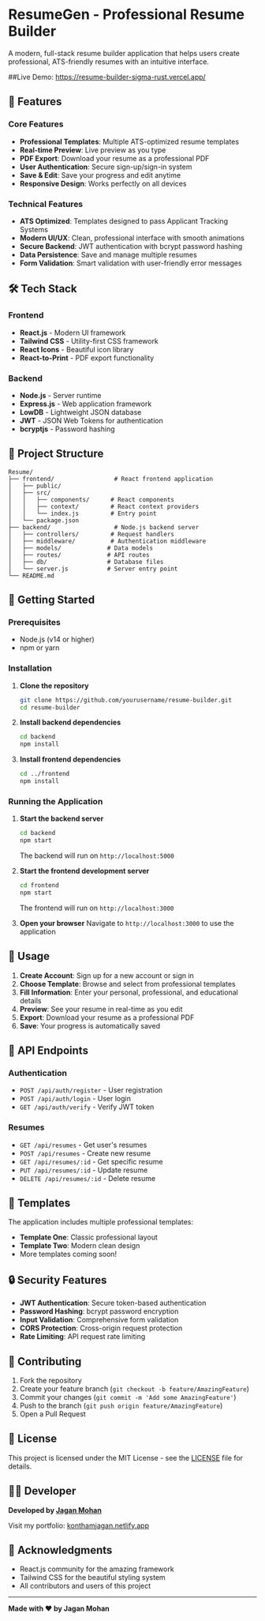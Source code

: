 # ResumeGen - Professional Resume Builder

A modern, full-stack resume builder application that helps users create professional, ATS-friendly resumes with an intuitive interface.

##Live Demo: https://resume-builder-sigma-rust.vercel.app/

## 🚀 Features

### Core Features
- **Professional Templates**: Multiple ATS-optimized resume templates
- **Real-time Preview**: Live preview as you type
- **PDF Export**: Download your resume as a professional PDF
- **User Authentication**: Secure sign-up/sign-in system
- **Save & Edit**: Save your progress and edit anytime
- **Responsive Design**: Works perfectly on all devices

### Technical Features
- **ATS Optimized**: Templates designed to pass Applicant Tracking Systems
- **Modern UI/UX**: Clean, professional interface with smooth animations
- **Secure Backend**: JWT authentication with bcrypt password hashing
- **Data Persistence**: Save and manage multiple resumes
- **Form Validation**: Smart validation with user-friendly error messages

## 🛠️ Tech Stack

### Frontend
- **React.js** - Modern UI framework
- **Tailwind CSS** - Utility-first CSS framework
- **React Icons** - Beautiful icon library
- **React-to-Print** - PDF export functionality

### Backend
- **Node.js** - Server runtime
- **Express.js** - Web application framework
- **LowDB** - Lightweight JSON database
- **JWT** - JSON Web Tokens for authentication
- **bcryptjs** - Password hashing

## 📁 Project Structure

```
Resume/
├── frontend/                 # React frontend application
│   ├── public/
│   ├── src/
│   │   ├── components/      # React components
│   │   ├── context/         # React context providers
│   │   └── index.js         # Entry point
│   └── package.json
├── backend/                  # Node.js backend server
│   ├── controllers/         # Request handlers
│   ├── middleware/          # Authentication middleware
│   ├── models/             # Data models
│   ├── routes/             # API routes
│   ├── db/                 # Database files
│   └── server.js           # Server entry point
└── README.md
```

## 🚀 Getting Started

### Prerequisites
- Node.js (v14 or higher)
- npm or yarn

### Installation

1. **Clone the repository**
   ```bash
   git clone https://github.com/yourusername/resume-builder.git
   cd resume-builder
   ```

2. **Install backend dependencies**
   ```bash
   cd backend
   npm install
   ```

3. **Install frontend dependencies**
   ```bash
   cd ../frontend
   npm install
   ```

### Running the Application

1. **Start the backend server**
   ```bash
   cd backend
   npm start
   ```
   The backend will run on `http://localhost:5000`

2. **Start the frontend development server**
   ```bash
   cd frontend
   npm start
   ```
   The frontend will run on `http://localhost:3000`

3. **Open your browser**
   Navigate to `http://localhost:3000` to use the application

## 📖 Usage

1. **Create Account**: Sign up for a new account or sign in
2. **Choose Template**: Browse and select from professional templates
3. **Fill Information**: Enter your personal, professional, and educational details
4. **Preview**: See your resume in real-time as you edit
5. **Export**: Download your resume as a professional PDF
6. **Save**: Your progress is automatically saved

## 🔧 API Endpoints

### Authentication
- `POST /api/auth/register` - User registration
- `POST /api/auth/login` - User login
- `GET /api/auth/verify` - Verify JWT token

### Resumes
- `GET /api/resumes` - Get user's resumes
- `POST /api/resumes` - Create new resume
- `GET /api/resumes/:id` - Get specific resume
- `PUT /api/resumes/:id` - Update resume
- `DELETE /api/resumes/:id` - Delete resume

## 🎨 Templates

The application includes multiple professional templates:
- **Template One**: Classic professional layout
- **Template Two**: Modern clean design
- More templates coming soon!

## 🔒 Security Features

- **JWT Authentication**: Secure token-based authentication
- **Password Hashing**: bcrypt password encryption
- **Input Validation**: Comprehensive form validation
- **CORS Protection**: Cross-origin request protection
- **Rate Limiting**: API request rate limiting

## 🤝 Contributing

1. Fork the repository
2. Create your feature branch (`git checkout -b feature/AmazingFeature`)
3. Commit your changes (`git commit -m 'Add some AmazingFeature'`)
4. Push to the branch (`git push origin feature/AmazingFeature`)
5. Open a Pull Request

## 📝 License

This project is licensed under the MIT License - see the [LICENSE](LICENSE) file for details.

## 👨‍💻 Developer

**Developed by [Jagan Mohan](https://konthamjagan.netlify.app/)**

Visit my portfolio: [konthamjagan.netlify.app](https://konthamjagan.netlify.app/)

## 🙏 Acknowledgments

- React.js community for the amazing framework
- Tailwind CSS for the beautiful styling system
- All contributors and users of this project

---

**Made with ❤️ by Jagan Mohan** 
